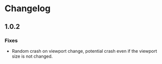# Changelog

## 1.0.2

### Fixes

- Random crash on viewport change, potential crash even if the viewport size is not changed.